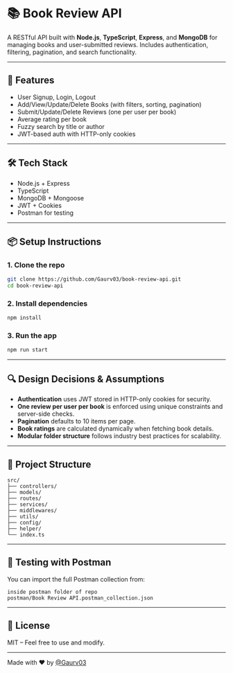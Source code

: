 # 📚 Book Review API

A RESTful API built with **Node.js**, **TypeScript**, **Express**, and **MongoDB** for managing books and user-submitted reviews. Includes authentication, filtering, pagination, and search functionality.

---

## 🚀 Features

* User Signup, Login, Logout
* Add/View/Update/Delete Books (with filters, sorting, pagination)
* Submit/Update/Delete Reviews (one per user per book)
* Average rating per book
* Fuzzy search by title or author
* JWT-based auth with HTTP-only cookies

---

## 🛠 Tech Stack

* Node.js + Express
* TypeScript
* MongoDB + Mongoose
* JWT + Cookies
* Postman for testing

---

## 📦 Setup Instructions

### 1. Clone the repo

```bash
git clone https://github.com/Gaurv03/book-review-api.git
cd book-review-api
```

### 2. Install dependencies

```bash
npm install
```

### 3. Run the app

```bash
npm run start
```

---

## 🔍 Design Decisions & Assumptions

* **Authentication** uses JWT stored in HTTP-only cookies for security.
* **One review per user per book** is enforced using unique constraints and server-side checks.
* **Pagination** defaults to 10 items per page.
* **Book ratings** are calculated dynamically when fetching book details.
* **Modular folder structure** follows industry best practices for scalability.

---

## 📁 Project Structure

```
src/
├── controllers/
├── models/
├── routes/
├── services/
├── middlewares/
├── utils/
├── config/
├── helper/
└── index.ts
```

---

## 🧰 Testing with Postman

You can import the full Postman collection from:

```
inside postman folder of repo
postman/Book Review API.postman_collection.json
```

---

## 📄 License

MIT – Feel free to use and modify.

---

Made with ❤️ by [@Gaurv03](https://github.com/Gaurv03)
